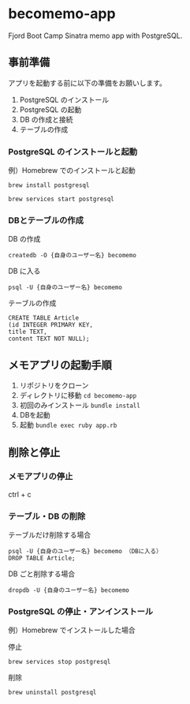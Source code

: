 # becomemo-app

Fjord Boot Camp Sinatra memo app with PostgreSQL.

## 事前準備

アプリを起動する前に以下の準備をお願いします。

1. PostgreSQL のインストール
1. PostgreSQL の起動
1. DB の作成と接続
1. テーブルの作成

###  PostgreSQL のインストールと起動

例）Homebrew でのインストールと起動

```
brew install postgresql
```

```
brew services start postgresql
```

### DBとテーブルの作成

DB の作成
```
createdb -O {自身のユーザー名} becomemo
```

DB に入る
```
psql -U {自身のユーザー名} becomemo
```

テーブルの作成
```
CREATE TABLE Article
(id INTEGER PRIMARY KEY,
title TEXT,
content TEXT NOT NULL);
```

## メモアプリの起動手順

1. リポジトリをクローン
1. ディレクトリに移動 `cd becomemo-app`
1. 初回のみインストール `bundle install`
1. DBを起動
1. 起動 `bundle exec ruby app.rb`

## 削除と停止

### メモアプリの停止

ctrl + c

### テーブル・DB の削除

テーブルだけ削除する場合

```
psql -U {自身のユーザー名} becomemo （DBに入る）
DROP TABLE Article;
```

DB ごと削除する場合

```
dropdb -U {自身のユーザー名} becomemo
```

### PostgreSQL の停止・アンインストール

例）Homebrew でインストールした場合

停止
```
brew services stop postgresql
```

削除
```
brew uninstall postgresql
```
